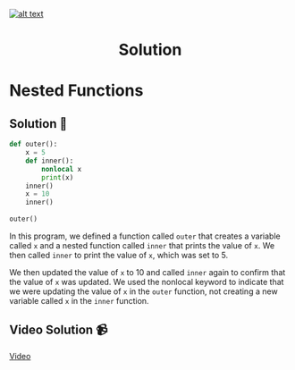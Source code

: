 <a href="https://www.core-code.io/">

![alt text](https://uploads-ssl.webflow.com/5eb2f56932c3562feab232e3/5f73550d00249e7e96c9f3de_Logo.png 'corecodeio')

</a>

<h1 align="center">Solution</h1>

# Nested Functions



## Solution 🏁
    
```python
def outer():
    x = 5
    def inner():
        nonlocal x
        print(x)
    inner()
    x = 10
    inner()
    
outer() 
```

In this program, we defined a function called `outer` that creates a variable called `x` and a nested function called `inner` that prints the value of `x`. We then called `inner` to print the value of `x`, which was set to 5.

We then updated the value of `x` to 10 and called `inner` again to confirm that the value of `x` was updated. We used the nonlocal keyword to indicate that we were updating the value of `x` in the `outer` function, not creating a new variable called `x` in the `inner` function.

## Video Solution 📹

[Video](https://youtu.be/dRqEua7Wy6g)